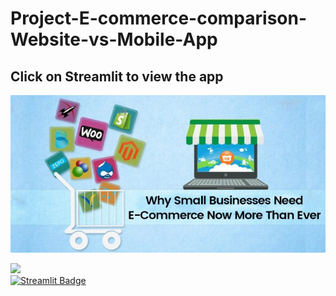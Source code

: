 # Project-E-commerce-comparison-Website-vs-Mobile-App
## Click on Streamlit to view the app
![Project E-commerce](https://github.com/RahulSingh409/Project-E-commerce-comparison-Website-vs-Mobile-App/blob/33eee23f9f153c3e06b07ff88064da4c59083951/why-small-businesses-need-e-commerce-now-more-than-ever.jpg?raw=true "Project E-commerce")
<div id="header">
  <img src="https://media.giphy.com/media/iIGT8Y1rOYhBpdHh1C/giphy.gif" width="100"/>
</div>
<div id="badges">
  <a href="https://share.streamlit.io/rahulsingh409/project-e-commerce-comparison-website-vs-mobile-app/main/app2.py">
    <img src="https://img.shields.io/badge/Streamlit-red?style=for-the-badge&logo=streamlit&logoColor=red" alt="Streamlit Badge"/>
  </a>
</div>  

